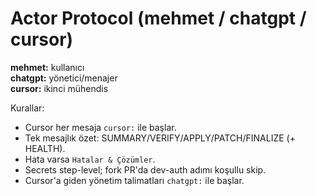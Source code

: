 # Actor Protocol (mehmet / chatgpt / cursor)
**mehmet:** kullanıcı  
**chatgpt:** yönetici/menajer  
**cursor:** ikinci mühendis

Kurallar:
- Cursor her mesaja `cursor:` ile başlar.
- Tek mesajlık özet: SUMMARY/VERIFY/APPLY/PATCH/FINALIZE (+ HEALTH).
- Hata varsa `Hatalar & Çözümler`.
- Secrets step-level; fork PR'da dev-auth adımı koşullu skip.
- Cursor'a giden yönetim talimatları `chatgpt:` ile başlar. 